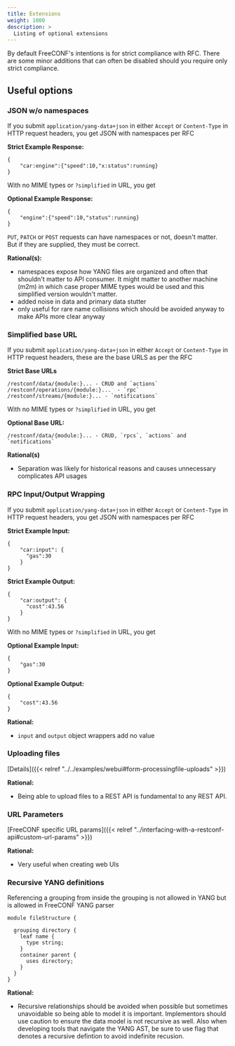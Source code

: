 ```yaml
---
title: Extensions
weight: 1000
description: >
  Listing of optional extensions
---
```


By default FreeCONF's intentions is for strict compliance with RFC.  There are some minor additions that can often be disabled should you require only strict compliance.

## Useful options

### JSON w/o namespaces

If you submit `application/yang-data+json` in either `Accept` or `Content-Type` in HTTP request headers, you get JSON with namespaces per RFC

**Strict Example Response:**
```
{
    "car:engine":{"speed":10,"x:status":running}
}
```

With no MIME types or `?simplified` in URL, you get

**Optional Example Response:**
```
{
    "engine":{"speed":10,"status":running}
}
```

`PUT`, `PATCH` or `POST` requests can have namespaces or not, doesn't matter.  But if they are supplied, they must be correct. 

**Rational(s):**
* namespaces expose how YANG files are organized and often that shouldn't matter to API consumer.  It might matter to another machine (m2m) in which case proper MIME types would be used and this simplified version wouldn't matter.
* added noise in data and primary data stutter
* only useful for rare name collisions which should be avoided anyway to make APIs more clear anyway

### Simplified base URL

If you submit `application/yang-data+json` in either `Accept` or `Content-Type` in HTTP request headers, these are the base URLS as per the RFC

**Strict Base URLs**
```
/restconf/data/{module:}... - CRUD and `actions`
/restconf/operations/{module:}...  - `rpc`
/restconf/streams/{module:}... - `notifications`
```

With no MIME types or `?simplified` in URL, you get

**Optional Base URL:**
```
/restconf/data/{module:}... - CRUD, `rpcs`, `actions` and `notifications`
```

**Rational(s)**
* Separation was likely for historical reasons and causes unnecessary complicates API usages

### RPC Input/Output Wrapping

If you submit `application/yang-data+json` in either `Accept` or `Content-Type` in HTTP request headers, you get JSON with namespaces per RFC

**Strict Example Input:**
```
{
    "car:input": {
      "gas":30
    }
}
```

**Strict Example Output:**
```
{
    "car:output": {
      "cost":43.56
    }
}
```

With no MIME types or `?simplified` in URL, you get

**Optional Example Input:**
```
{
    "gas":30
}
```

**Optional Example Output:**
```
{
    "cost":43.56
}
```

**Rational:**
* `input` and `output` object wrappers add no value

### Uploading files

[Details]({{< relref "../../examples/webui#form-processingfile-uploads" >}})

**Rational:**
* Being able to upload files to a REST API is fundamental to any REST API.

### URL Parameters

[FreeCONF specific URL params]({{< relref "../interfacing-with-a-restconf-api#custom-url-params" >}})

**Rational:**
* Very useful when creating web UIs

### Recursive YANG definitions

Referencing a grouping from inside the grouping is not allowed in YANG but is allowed in FreeCONF YANG parser

```
module fileStructure {
  
  grouping directory {
    leaf name {
      type string;
    }
    container parent {
      uses directory;
    }
  }
}
```

**Rational:**
* Recursive relationships should be avoided when possible but sometimes unavoidable so being able to model it is important.  Implementors should use caution to ensure the data model is not recursive as well.  Also when developing tools that navigate the YANG AST, be sure to use flag that denotes a recursive defintion to avoid indefinite recusion.
